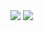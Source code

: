 <img src="https://capsule-render.vercel.app/api?type=wave&color=0:EEFF00,100:a82da8&height=300&section=header&text=Project Team One&fontSize=90" />
<img src="https://img.shields.io/badge/Java-blue?style=flat&logo=Java&logoColor=white"/>
